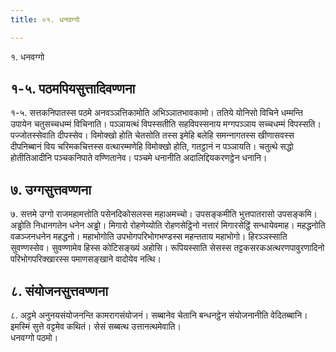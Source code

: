 ```yaml
---
title: ०१. धनवग्गो

---
```

१. धनवग्गो  


## १-५. पठमपियसुत्तादिवण्णना

१-५. सत्तकनिपातस्स पठमे अनवञ्‍ञत्तिकामोति अभिञ्‍ञातभावकामो। ततिये योनिसो विचिने धम्मन्ति उपायेन चतुसच्‍चधम्मं विचिनाति। पञ्‍ञायत्थं विपस्सतीति सहविपस्सनाय मग्गपञ्‍ञाय सच्‍चधम्मं विपस्सति। पज्‍जोतस्सेवाति दीपस्सेव। विमोक्खो होति चेतसोति तस्स इमेहि बलेहि समन्‍नागतस्स खीणासवस्स दीपनिब्बानं विय चरिमकचित्तस्स वत्थारम्मणेहि विमोक्खो होति, गतट्ठानं न पञ्‍ञायति। चतुत्थे सद्धो होतीतिआदीनि पञ्‍चकनिपाते वण्णितानेव। पञ्‍चमे धनानीति अदालिद्दियकरणट्ठेन धनानि।  


## ७. उग्गसुत्तवण्णना

७. सत्तमे उग्गो राजमहामत्तोति पसेनदिकोसलस्स महाअमच्‍चो। उपसङ्कमीति भुत्तपातरासो उपसङ्कमि। अड्ढोति निधानगतेन धनेन अड्ढो। मिगारो रोहणेय्योति रोहणसेट्ठिनो नत्तारं मिगारसेट्ठिं सन्धायेवमाह। महद्धनोति वळञ्‍जनधनेन महद्धनो। महाभोगोति उपभोगपरिभोगभण्डस्स महन्तताय महाभोगो। हिरञ्‍ञस्साति सुवण्णस्सेव। सुवण्णामेव हिस्स कोटिसङ्ख्यं अहोसि। रूपियस्साति सेसस्स तट्टकसरकअत्थरणपावुरणादिनो परिभोगपरिक्खारस्स पमाणसङ्खाने वादोयेव नत्थि।  


## ८. संयोजनसुत्तवण्णना

८. अट्ठमे अनुनयसंयोजनन्ति कामरागसंयोजनं। सब्बानेव चेतानि बन्धनट्ठेन संयोजनानीति वेदितब्बानि। इमस्मिं सुत्ते वट्टमेव कथितं। सेसं सब्बत्थ उत्तानत्थमेवाति।  
धनवग्गो पठमो।  